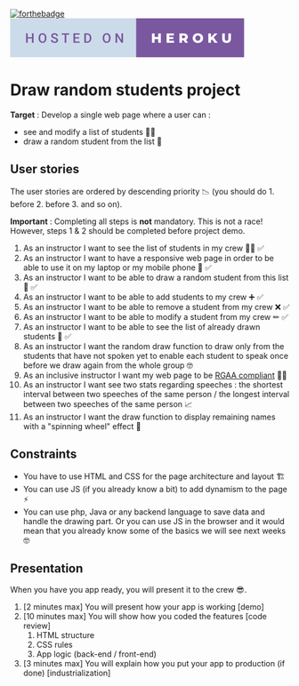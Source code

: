 [![forthebadge](https://forthebadge.com/images/badges/made-with-ruby.svg)](https://forthebadge.com/images/badges/made-with-ruby.svg)
[![forthebadge](https://raw.githubusercontent.com/fleopaulD/README-parts/main/Badges/ftb-hosted-on-heroku.svg)](https://raw.githubusercontent.com/fleopaulD/README-parts/main/Badges/ftb-hosted-on-heroku.svg)
# Draw random students project

**Target** : Develop a single web page where a user can : 

- see and modify a list of students 👨‍🎓
- draw a random student from the list 🔮

## User stories

The user stories are ordered by descending priority 📉 (you should do 1. before 2. before 3. and so on).

**Important** : Completing all steps is **not** mandatory. This is not a race! However, steps 1 & 2 should be completed before project demo.

1. As an instructor I want to see the list of students in my crew 👨‍🎓 ✅
2. As an instructor I want to have a responsive web page in order to be able to use it on my laptop or my mobile phone 📱 ✅
3. As an instructor I want to be able to draw a random student from this list 🔮 ✅
4. As an instructor I want to be able to add students to my crew ➕ ✅
5. As an instructor I want to be able to remove a student from my crew ❌ ✅
6. As an instructor I want to be able to modify a student from my crew ✏ ✅ 
7. As an instructor I want to be able to see the list of already drawn students 👀 ✅
8. As an instructor I want the random draw function to draw only from the students that have not spoken yet to enable each student to speak once before we draw again from the whole group 🤓
9. As an inclusive instructor I want my web page to be [RGAA compliant](https://www.numerique.gouv.fr/publications/rgaa-accessibilite/methode-rgaa/criteres/) 👨‍🦽
10. As an instructor I want see two stats regarding speeches : the shortest interval between two speeches of the same person / the longest interval between two speeches of the same person 📈
11. As an instructor I want the draw function to display remaining names with a "spinning wheel" effect 🎡


## Constraints

- You have to use HTML and CSS for the page architecture and layout 🏗
- You can use JS (if you already know a bit) to add dynamism to the page ⚡
- You can use php, Java or any backend language to save data and handle the drawing part. Or you can use JS in the browser and it would mean that you already know some of the basics we will see next weeks 🤓

## Presentation

When you have you app ready, you will present it to the crew 😎.

1. [2 minutes max] You will present how your app is working [demo]
2. [10 minutes max] You will show how you coded the features [code review]
   1. HTML structure
   2. CSS rules
   3. App logic (back-end / front-end)
3. [3 minutes max] You will explain how you put your app to production (if done) [industrialization]